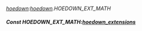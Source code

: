 _[hoedown](../../modules/hoedown/hoedown-module.md):[hoedown](../../modules/hoedown/hoedown-module.md).HOEDOWN\_EXT\_MATH_
##### Const HOEDOWN\_EXT\_MATH:[hoedown_extensions](../../modules/hoedown/hoedown-hoedown_extensions.md)
